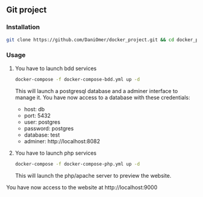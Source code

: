 ## Git project

### Installation

```bash
git clone https://github.com/DaniOmer/docker_project.git && cd docker_project
```

### Usage
1. You have to launch bdd services
    ```bash
    docker-compose -f docker-compose-bdd.yml up -d
    ```
    This will launch a postgresql database and a adminer interface to manage it.
    You have now access to a database with these credentials:
    - host: db
    - port: 5432
    - user: postgres
    - password: postgres
    - database: test
    - adminer: http://localhost:8082


2. You have to launch php services
    ```bash
    docker-compose -f docker-compose-php.yml up -d
    ```
   This will launch the php/apache server to preview the website.
   
  You have now access to the website at http://localhost:9000
   

